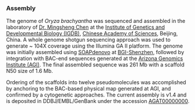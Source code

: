 ### Assembly

The genome of *Oryza brachyantha* was sequenced and assembled in the
laboratory of [Dr. Mingsheng
Chen](http://sourcedb.cas.cn/sourcedb_genetics_cas/yw/zjrc/pgr/200907/t20090721_2130990.html)
at the [Institute of Genetics and Developmental Biology
(IGDB)](http://english.genetics.cas.cn/), [Chinese Academy of
Sciences](http://english.cas.cn/), Beijing, China. A whole genome
shotgun sequencing approach was used to generate \~ 104X coverage using
the Illumina GA II platform. The genome was initially assembled using
[SOAPdenovo](http://seqanswers.com/wiki/SOAPdenovo) at
[BGI-Shenzhen](http://www.genomics.cn/en/index), followed by integration
with BAC-end sequences generated at the [Arizona Genomics Institute
(AGI)](http://www.genome.arizona.edu/). The final assembled sequence was
261 Mb with a scaffold N50 size of 1.6 Mb.

Ordering of the scaffolds into twelve pseudomolecules was accomplished
by anchoring to the BAC-based physical map generated at AGI, and
confirmed by a cytogenetic approaches. The current assembly is v1.4 and
is deposited in DDBJ/EMBL/GenBank under the accession
[AGAT00000000](http://www.ncbi.nlm.nih.gov/nuccore/AGAT00000000.1).
